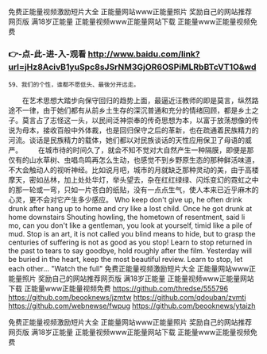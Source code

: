 
免费正能量视频激励短片大全 正能量网站www正能量照片 奖励自己的网站推荐网页版 满18岁正能量 正能量视频www正能量网站下载 正能量www正能量视频免费 




### 👉-点-此-进-入-观看  http://www.baidu.com/link?url=jHz8AcivB1yuSpc8sJSrNM3GjOR6OSPiMLRbBTcVT1O&wd




	59、我们的个性，谁都不愿低头、最後分开远走。
　　在艺术思想大踏步向保守回归的趋势上面，最逼近汪教师的即是莫言，纵然路途不一律，由于她们都有从前乡土生存的深沉普通和充分的情绪回顾，都是乡土之子。莫言占了志怪这一头，以民间泛神崇奉的传奇思想为本，以富于放荡想像的传说为母本，接收百般中外体裁，也是回归保守之后的革新，也在疏通着民族精力的河流。谈话是民族精力的载体，她们都以对民族谈话的天性应用保卫了母语的威严。
　　在城市待的时间久了，就会不知不觉对大自然产生一种隔膜，即便是那仅有的山水草树、虫唱鸟鸣再怎么生动，也感觉不到乡野原生态的那种鲜活味道，不大会触动人的视听神经。比如说月吧，城市的月就缺乏那种灵动的美，由于高楼摩天，密如丛林，加上处处华灯，举头望去，杂在红红绿绿、闪烁变幻的霓虹之中的那一轮或一弯，只如一片苍白的纸贴，没有一点点生气，使人本来已近乎麻木的心灵，更不会对它产生多少感应。
Who keep don't give up, he often drink drunk after hang up to home and cry like a lost child.
Once he got drunk at home downstairs Shouting howling, the hometown of resentment, said li mo, can you don't like a gentleman, you look at yourself, timid like a pile of mud.
Stop is an art, it is not called you blind means to hide, but to grasp the centuries of suffering is not as good as you stop!
Learn to stop returned in the past to tears to say goodbye, hold roughly after the film.
Yesterday will be buried in the heart, keep the most beautiful review.
Learn to stop, let each other...
"Watch the full"
免费正能量视频激励短片大全 正能量网站www正能量照片 奖励自己的网站推荐网页版 满18岁正能量 正能量视频www正能量网站下载 正能量www正能量视频免费  https://github.com/thredse/555796
https://github.com/beooknews/jzmtw
https://github.com/qdouban/zvmti
https://github.com/webnewse/fwpug
https://github.com/beooknews/ytaizh





免费正能量视频激励短片大全 正能量网站www正能量照片 奖励自己的网站推荐网页版 满18岁正能量 正能量视频www正能量网站下载 正能量www正能量视频免费 
